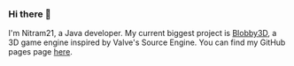 ### Hi there 👋

I'm Nitram21, a Java developer. My current biggest project is [Blobby3D](https://www.github.com/TheNitram21/Blobby3D), a 3D game engine inspired by Valve's Source Engine.
You can find my GitHub pages page [here](https://thenitram21.github.io/).

<!--
**TheNitram21/TheNitram21** is a ✨ _special_ ✨ repository because its `README.md` (this file) appears on your GitHub profile.

Here are some ideas to get you started:

- 🔭 I’m currently working on ...
- 🌱 I’m currently learning ...
- 👯 I’m looking to collaborate on ...
- 🤔 I’m looking for help with ...
- 💬 Ask me about ...
- 📫 How to reach me: ...
- 😄 Pronouns: ...
- ⚡ Fun fact: ...
-->
